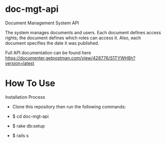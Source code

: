 # doc-mgt-api
Document Management System API

The system manages documents and users. Each document defines access rights; the document defines which roles can access it. Also, each document specifies the date it was published.

Full API documentation can be found here
https://documenter.getpostman.com/view/428776/S1TYWH8h?version=latest

# How To Use
 Installation Process
 
- Clone this repository then run the following commands:

- $ cd doc-mgt-api

- $ rake db:setup

- $ rails s
